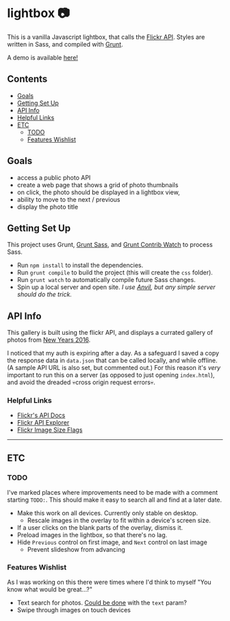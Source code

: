 # lightbox :camera:

This is a vanilla Javascript lightbox, that calls the [Flickr API](https://www.flickr.com/services/api/explore/flickr.photosets.getPhotos). Styles are written in Sass, and compiled with [Grunt](http://gruntjs.com/).

A demo is available [here!](http://stephmonette.com/lightbox/)

## Contents
* [Goals](#goals)
* [Getting Set Up](#getting-set-up)
* [API Info](#API-info) 
* [Helpful Links](#relevant-links)
* [ETC](#etc)
  * [TODO](#todo)
  * [Features Wishlist](#features-wishlist)

## Goals
* access a public photo API
* create a web page that shows a grid of photo thumbnails
* on click, the photo should be displayed in a lightbox view,  
* ability to move to the next / previous 
* display the photo title

## Getting Set Up
This project uses Grunt, [Grunt Sass](https://github.com/sindresorhus/grunt-sass), and [Grunt Contrib Watch](https://github.com/gruntjs/grunt-contrib-watch) to process Sass. 

* Run `npm install` to install the dependencies. 
* Run `grunt compile` to build the project (this will create the `css` folder). 
* Run `grunt watch` to automatically compile future Sass changes.
* Spin up a local server and open site. _I use [Anvil](http://anvilformac.com/), but any simple server should do the trick._

## API Info
This gallery is built using the flickr API, and displays a currated gallery of photos from [New Years 2016](https://www.flickr.com/photos/flickr/galleries/72157663033498841/). 

I noticed that my auth is expiring after a day. As a safeguard I saved a copy the response data in `data.json` that can be called locally, and while offline. (A sample API URL is also set, but commented out.) For this reason it's _very_ important to run this on a server (as opposed to just opening `index.html`), and avoid the dreaded :skull:cross origin request errors:skull:.

### Helpful Links
* [Flickr's API Docs](https://www.flickr.com/services/api/)
* [Flickr API Explorer](https://www.flickr.com/services/api/explore/flickr.galleries.getPhotos)
* [Flickr Image Size Flags](https://www.flickr.com/services/api/misc.urls.html)

---

## ETC

### TODO
I've marked places where improvements need to be made with a comment starting `TODO:`. This should make it easy to search all and find at a later date.
* Make this work on all devices. Currently only stable on desktop.
  * Rescale images in the overlay to fit within a device's screen size.
* If a user clicks on the blank parts of the overlay, dismiss it.
* Preload images in the lightbox, so that there's no lag.
* Hide `Previous` control on first image, and `Next` control on last image
  * Prevent slideshow from advancing

### Features Wishlist
As I was working on this there were times where I'd think to myself "You know what would be great...?"
* Text search for photos. [Could be done](https://www.flickr.com/services/api/flickr.photos.search.html) with the `text` param?
* Swipe through images on touch devices
